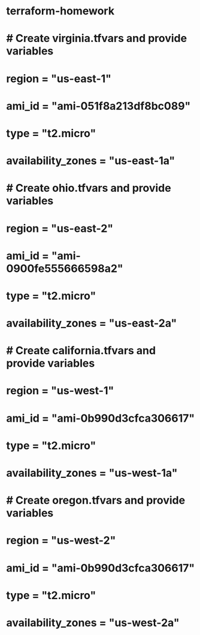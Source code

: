 # terraform-homework

# # Create virginia.tfvars and provide variables
# region             = "us-east-1"
# ami_id             = "ami-051f8a213df8bc089"
# type               = "t2.micro"
# availability_zones = "us-east-1a"

# # Create ohio.tfvars and provide variables
# region             = "us-east-2"
# ami_id             = "ami-0900fe555666598a2"
# type               = "t2.micro"
# availability_zones = "us-east-2a"

# # Create california.tfvars and provide variables
# region             = "us-west-1"
# ami_id             = "ami-0b990d3cfca306617"
# type               = "t2.micro"
# availability_zones = "us-west-1a"

# # Create oregon.tfvars and provide variables
# region             = "us-west-2"
# ami_id             = "ami-0b990d3cfca306617"
# type               = "t2.micro"
# availability_zones = "us-west-2a"